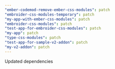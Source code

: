 ```yaml
---
"ember-codemod-remove-ember-css-modules": patch
"embroider-css-modules-temporary": patch
"my-app-with-ember-css-modules": patch
"embroider-css-modules": patch
"test-app-for-embroider-css-modules": patch
"my-app": patch
"type-css-modules": patch
"test-app-for-sample-v2-addon": patch
"my-v2-addon": patch
---
```


Updated dependencies

